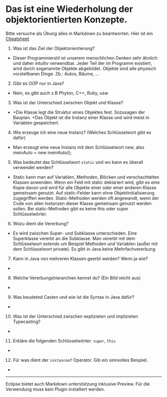 # Das ist eine Wiederholung der objektorientierten Konzepte.

Bitte versuche als Übung alles in Markdown zu beantworten. Hier ist ein [Cheatsheet](https://github.com/adam-p/markdown-here/wiki/Markdown-Cheatsheet)

1. Was ist das Ziel der Objektorientierung?
 * Dieser Programmierstil ist unserem menschlichen Denken sehr ähnlich und daher intuitiv verwendbar. 
   Jeder Teil der im Programm existiert, wird durch sogenannte Objekte abgebildet. Objekte sind alle
   physisch vorstellbaren Dinge. Zb.: Autos, Bäume, ...

2. Gibt es OOP nur in Java?
 * Nein, es gibt auch z.B Phyton, C++, Ruby, usw

3. Was ist der Unterschied zwischen Objekt und Klasse?
 * +Die Klasse legt die Struktur eines Objektes fest. Sozusagen der Bauplan.
   +Das Objekt ist die Instanz einer Klasse und wird meist in Variablen gespeichert.
   
4. Wie erzeuge ich eine neue Instanz? (Welches Schlüsselwort gibt es dafür)
 * Man erzeugt eine neue Instanz mit dem Schlüsselwort new, also meinAuto = new meinAuto();

5. Was bedeutet das Schlüsselwort `static` und wo kann es überall verwendet werden?
 * Static kann man auf Variablen, Methoden, Blöcken und verschachtelten Klassen anwenden.
   Wenn ein Feld mit static deklariert wird, gibt es eine Kopie davon und wird für alle Objekte einer oder einer
   anderen Klasse gemeinsam genutzt. Auf static-Felder kann ohne Objektinitialisierung zugegriffen werden.
   Static-Methoden werden oft angewandt, wenn der Code von allen Instanzen dieser Klasse gemeinsam genutzt werden sollen.
   Bei static-Methoden gibt es keine this oder super Schlüsselwörter.
   
6. Wozu dient die Vererbung?
 * Es wird zwischen Super- und Subklasse unterschieden. Eine Superklasse vererbt an die Subklasse. Man vererbt mit dem Schlüsselwort extends um Beispiel
   Methoden und Variablen (außer mit dem Schlüsselwort private). Es gibt in Java keine Mehrfachvererbung
7. Kann in Java von mehreren Klassen geerbt werden? Wenn ja wie?
 * 
8. Welche Vererbungshierarchien kennst du? (Ein Bild reicht aus)
  * 
9. Was beudeted Casten und wie ist die Syntax in Java dafür?
  * 
10. Was ist der Unterschied zwischen explizieten und implizieten Typecasting?
 * 
11. Erkläre die folgenden Schlüsselwörter: `super`, `this`
 * 
12. Für was dient der `instanceof` Operator. Gib ein sinnvolles Beispiel.
 * 
 ---
 Eclipse bietet auch Markdown unterstützung inklusive Preview. Für die Verwendung muss kein Plugin installiert werden.
